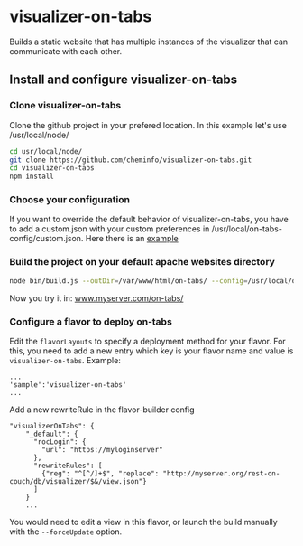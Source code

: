 # visualizer-on-tabs
Builds a static website that has multiple instances of the visualizer that can communicate with each other.

## Install and configure visualizer-on-tabs

### Clone visualizer-on-tabs

Clone the github project in your prefered location. In this example let's use /usr/local/node/

```bash
cd usr/local/node/
git clone https://github.com/cheminfo/visualizer-on-tabs.git
cd visualizer-on-tabs
npm install
```

### Choose your configuration

If you want to override the default behavior of visualizer-on-tabs, you have to add a custom.json with your custom preferences in /usr/local/on-tabs-config/custom.json. Here there is an [example](https://github.com/cheminfo/cheminfo-server-setup/blob/master/doc/on-tabs/custom.json)

### Build the project on your default apache websites directory

```bash
node bin/build.js --outDir=/var/www/html/on-tabs/ --config=/usr/local/on-tabs-config/custom.json
```

Now you try it in: www.myserver.com/on-tabs/

### Configure a flavor to deploy on-tabs

Edit the `flavorLayouts` to specify a deployment method for your flavor. For this, you need to add a new entry which key is your flavor name and value is `visualizer-on-tabs`. Example: 
```
...
'sample':'visualizer-on-tabs'
...
```
Add a new rewriteRule in the flavor-builder config

```
"visualizerOnTabs": {
    "_default": {
      "rocLogin": {
        "url": "https://myloginserver"
      },
      "rewriteRules": [
        {"reg": "^[^/]+$", "replace": "http://myserver.org/rest-on-couch/db/visualizer/$&/view.json"}
      ]
    }
    ...
```
You would need to edit a view in this flavor, or launch the build manually with the `--forceUpdate` option.



